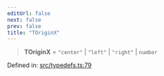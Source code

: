 ```yaml
---
editUrl: false
next: false
prev: false
title: "TOriginX"
---
```


> **TOriginX** = `"center"` \| `"left"` \| `"right"` \| `number`

Defined in: [src/typedefs.ts:79](https://github.com/fabricjs/fabric.js/blob/fea1b29b7495d9634e300bd4bfa43de097745805/src/typedefs.ts#L79)
